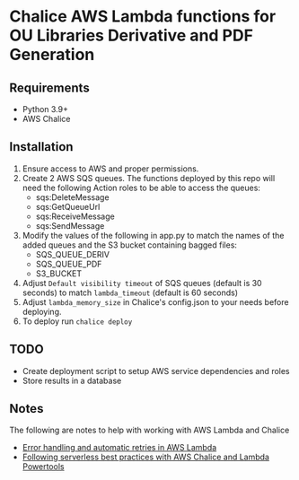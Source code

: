 Chalice AWS Lambda functions for OU Libraries Derivative and PDF Generation
===

## Requirements

* Python 3.9+
* AWS Chalice

## Installation

1. Ensure access to AWS and proper permissions.
1. Create 2 AWS SQS queues. The functions deployed by this repo will need the following Action roles to be able to access the queues:
    * sqs:DeleteMessage
    * sqs:GetQueueUrl
    * sqs:ReceiveMessage
    * sqs:SendMessage
1. Modify the values of the following in app.py to match the names of the added queues and the S3 bucket containing bagged files:
    * SQS_QUEUE_DERIV
    * SQS_QUEUE_PDF
    * S3_BUCKET
1. Adjust `Default visibility timeout` of SQS queues (default is 30 seconds) to match `lambda_timeout` (default is 60 seconds)
1. Adjust `lambda_memory_size` in Chalice's config.json to your needs before deploying.
1. To deploy run `chalice deploy`

## TODO
* Create deployment script to setup AWS service dependencies and roles
* Store results in a database

## Notes
The following are notes to help with working with AWS Lambda and Chalice

* [Error handling and automatic retries in AWS Lambda](https://docs.aws.amazon.com/lambda/latest/dg/invocation-retries.html)
* [Following serverless best practices with AWS Chalice and Lambda Powertools](https://aws.amazon.com/blogs/developer/following-serverless-best-practices-with-aws-chalice-and-lambda-powertools/)